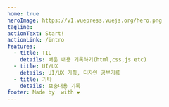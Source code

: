 ```yaml
---
home: true
heroImage: https://v1.vuepress.vuejs.org/hero.png
tagline:
actionText: Start!
actionLink: /intro
features:
  - title: TIL
    details: 배운 내용 기록하기(html,css,js etc)
  - title: UI/UX
    details: UI/UX 기획, 디자인 공부기록
  - title: 기타
    details: 보충내용 기록
footer: Made by  with ❤️
---
```

